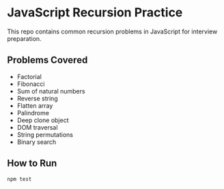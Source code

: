 # JavaScript Recursion Practice

This repo contains common recursion problems in JavaScript for interview preparation.

## Problems Covered

- Factorial
- Fibonacci
- Sum of natural numbers
- Reverse string
- Flatten array
- Palindrome
- Deep clone object
- DOM traversal
- String permutations
- Binary search

## How to Run

```bash
npm test


```
